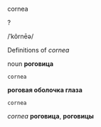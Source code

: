 cornea

?

/ˈkôrnēə/

Definitions of _cornea_

noun
**роговица**

    cornea
**роговая оболочка глаза**

    cornea

_cornea_
**роговица**, **роговицы**